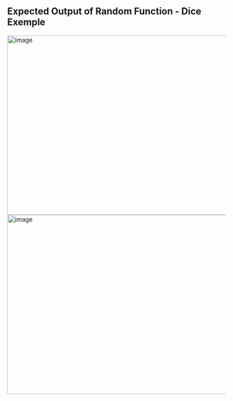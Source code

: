 ## Expected Output of Random Function - Dice Exemple <br>
<img width="543" height="413" alt="image" src="https://github.com/user-attachments/assets/c9cc3247-65f1-4e7d-9cd3-17dcfb355985" />
<img width="543" height="413" alt="image" src="https://github.com/user-attachments/assets/938fdeeb-ae4b-4c12-a9cd-2d354323b0f5" />
